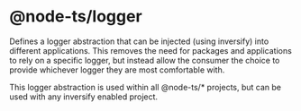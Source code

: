 # @node-ts/logger

Defines a logger abstraction that can be injected (using inversify) into different applications. This removes the need for packages and applications to rely on a specific logger, but instead allow the consumer the choice to provide whichever logger they are most comfortable with.

This logger abstraction is used within all @node-ts/* projects, but can be used with any inversify enabled project.
